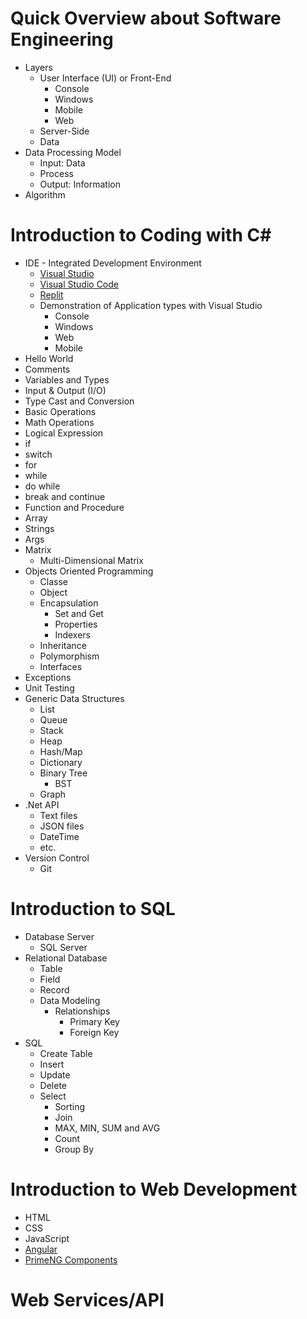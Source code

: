# Quick Overview about Software Engineering
* Layers
  * User Interface (UI) or Front-End
    * Console
    * Windows
    * Mobile
    * Web
  * Server-Side
  * Data
* Data Processing Model
  * Input: Data
  * Process
  * Output: Information
* Algorithm

# Introduction to Coding with C#
* IDE - Integrated Development Environment
  * [Visual Studio](https://visualstudio.microsoft.com/)
  * [Visual Studio Code](https://code.visualstudio.com/)
  * [Replit](https://replit.com/)
  * Demonstration of Application types with Visual Studio
    * Console
    * Windows
    * Web
    * Mobile
* Hello World
* Comments
* Variables and Types
* Input & Output (I/O)
* Type Cast and Conversion
* Basic Operations
* Math Operations
* Logical Expression
* if
* switch
* for
* while
* do while
* break and continue
* Function and Procedure
* Array
* Strings
* Args
* Matrix
  * Multi-Dimensional Matrix
* Objects Oriented Programming
  * Classe
  * Object
  * Encapsulation
    * Set and Get
    * Properties
    * Indexers
  * Inheritance
  * Polymorphism
  * Interfaces
* Exceptions
* Unit Testing
* Generic Data Structures
  * List
  * Queue
  * Stack
  * Heap
  * Hash/Map
  * Dictionary
  * Binary Tree
    * BST
  * Graph
* .Net API
  * Text files
  * JSON files
  * DateTime
  * etc.
* Version Control
  * Git
 
# Introduction to SQL
* Database Server
  * SQL Server
* Relational Database
  * Table
  * Field
  * Record
  * Data Modeling
    * Relationships
      * Primary Key
      * Foreign Key
* SQL
  * Create Table
  * Insert
  * Update
  * Delete
  * Select
    * Sorting
    * Join
    * MAX, MIN, SUM and AVG
    * Count
    * Group By

# Introduction to Web Development
* HTML
* CSS
* JavaScript
* [Angular](https://angular.io/)
* [PrimeNG Components](https://www.primefaces.org/primeng/)

# Web Services/API

